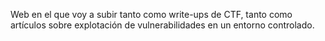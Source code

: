 Web en el que voy a subir tanto como write-ups de CTF, tanto como artículos sobre explotación de vulnerabilidades en un entorno controlado.
